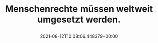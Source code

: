 ---
date: '2021-08-12T10:08:06.448379+00:00'
found_at: '2014-12-08'
found_url: http://www.arbeitgeber.de/www/arbeitgeber.nsf/id/DE_Menschenrechte
title: 'Menschenrechte müssen weltweit umgesetzt werden.

  '
---